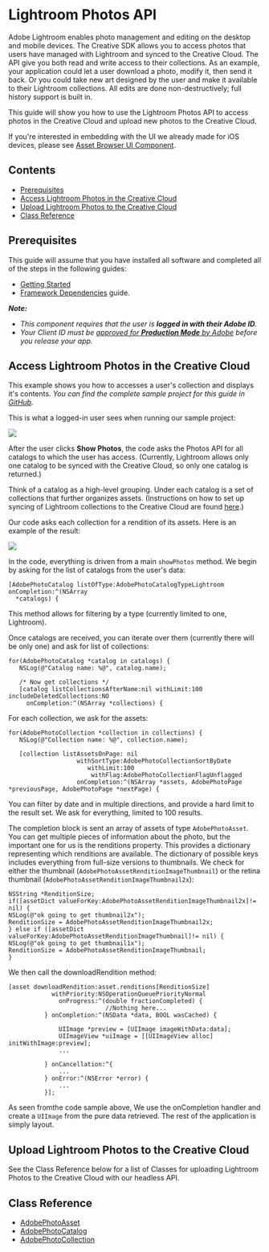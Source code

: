 # Lightroom Photos API

Adobe Lightroom enables photo management and editing on the desktop and mobile devices. The Creative SDK allows you to access photos that users have managed with Lightroom and synced to the Creative Cloud.  The API give you both read and write access to their collections. As an example, your application could let a user download a photo, modify it, then send it back. Or you could take new art designed by the user and make it available to their Lightroom collections. All edits are done non-destructively; full history support is built in.

This guide will show you how to use the Lightroom Photos API to access photos in the Creative Cloud and upload new photos to the Creative Cloud.

If you're interested in embedding with the UI we already made for iOS devices, please see [Asset Browser UI Component](/articles/assetbrowser/index.html).

## Contents

- [Prerequisites](#prerequisites)
- [Access Lightroom Photos in the Creative Cloud](#access)
- [Upload Lightroom Photos to the Creative Cloud](#upload)
- [Class Reference](#reference)

<a name="prerequisites"></a>

## Prerequisites

This guide will assume that you have installed all software and completed all of the steps in the following guides:

*   [Getting Started](https://creativesdk.adobe.com/docs/ios/#/articles/gettingstarted/index.html)
*   [Framework Dependencies](https://creativesdk.adobe.com/docs/ios/#/articles/dependencies/index.html) guide.

_**Note:**_

*   _This component requires that the user is **logged in with their Adobe ID**._
*   _Your Client ID must be [approved for **Production Mode** by Adobe](https://creativesdk.zendesk.com/hc/en-us/articles/204601215-How-to-complete-the-Production-Client-ID-Request) before you release your app._

<a name="access"></a>
## Access Lightroom Photos in the Creative Cloud

This example shows you how to accesses a user's collection and displays it's contents.
*You can find the complete sample project for this guide in <a href="https://github.com/CreativeSDK/ios-getting-started-samples" target="_blank">GitHub</a>.*

This is what a logged-in user sees when running our sample project:

![](https://aviarystatic.s3.amazonaws.com/creativesdk/ios/photos/photos1.jpg)

After the user clicks **Show Photos**, the code asks the Photos API for all catalogs to which the user has access. (Currently, Lightroom allows only one catalog to be synced with the Creative Cloud, so only one catalog is returned.)

Think of a catalog as a high-level grouping. Under each catalog is a set of collections that further organizes assets. (Instructions on how to set up syncing of Lightroom collections to the Creative Cloud are found [here](https://helpx.adobe.com/lightroom/help/lightroom-mobile-desktop-features.html).)

Our code asks each collection for a rendition of its assets. Here is an example of the result:

![](https://aviarystatic.s3.amazonaws.com/creativesdk/ios/photos/photos2.jpg)

In the code, everything is driven from a main `showPhotos` method. We begin by asking for the list of catalogs from the user's data:

    [AdobePhotoCatalog listOfType:AdobePhotoCatalogTypeLightroom onCompletion:^(NSArray
      *catalogs) {

This method allows for filtering by a type (currently limited to one, Lightroom).

Once catalogs are received, you can iterate over them (currently there will be only one) and ask for list of collections:

    for(AdobePhotoCatalog *catalog in catalogs) {
       NSLog(@"Catalog name: %@", catalog.name);

       /* Now get collections */
       [catalog listCollectionsAfterName:nil withLimit:100 includeDeletedCollections:NO
         onCompletion:^(NSArray *collections) {

For each collection, we ask for the assets:

    for(AdobePhotoCollection *collection in collections) {
       NSLog(@"Collection name: %@", collection.name);

       [collection listAssetsOnPage: nil
                       withSortType:AdobePhotoCollectionSortByDate
                          withLimit:100
                           withFlag:AdobePhotoCollectionFlagUnflagged
                       onCompletion:^(NSArray *assets, AdobePhotoPage *previousPage, AdobePhotoPage *nextPage) {

You can filter by date and in multiple directions, and provide a hard limit to the result set. We ask for everything, limited to 100 results.

The completion block is sent an array of assets of type `AdobePhotoAsset`. You can get multiple pieces of information about the photo, but the important one for us is the renditions property. This provides a dictionary representing which renditions are available. The dictionary of possible keys includes everything from full-size versions to thumbnails. We check for either the thumbnail (`AdobePhotoAssetRenditionImageThumbnail`) or the retina thumbnail (`AdobePhotoAssetRenditionImageThumbnail2x`):

    NSString *RenditionSize;
    if([assetDict valueForKey:AdobePhotoAssetRenditionImageThumbnail2x]!= nil) {
    NSLog(@"ok going to get thumbnail2x");
    RenditionSize = AdobePhotoAssetRenditionImageThumbnail2x;
    } else if ([assetDict valueForKey:AdobePhotoAssetRenditionImageThumbnail]!= nil) {
    NSLog(@"ok going to get thumbnail1x");
    RenditionSize = AdobePhotoAssetRenditionImageThumbnail;
    }

We then call the downloadRendition method:

    [asset downloadRendition:asset.renditions[RenditionSize]
                withPriority:NSOperationQueuePriorityNormal
                  onProgress:^(double fractionCompleted) {
                               //Nothing here...
              } onCompletion:^(NSData *data, BOOL wasCached) {

                  UIImage *preview = [UIImage imageWithData:data];
                  UIImageView *uiImage = [[UIImageView alloc] initWithImage:preview];
                  ...

              } onCancellation:^{
                  ...
              } onError:^(NSError *error) {
                  ...
              }];


As seen fromthe code sample above, We use the onCompletion handler and create a `UIImage` from the pure data retrieved.  The rest of the application is simply layout.

<a name="upload"></a>
## Upload Lightroom Photos to the Creative Cloud

See the Class Reference below for a list of Classes for uploading Lightroom Photos to the Creative Cloud with our headless API.

<a name="reference"></a>
## Class Reference

+ [AdobePhotoAsset](/Classes/AdobePhotoAsset.html)
+ [AdobePhotoCatalog](/Classes/AdobePhotoCatalog.html)
+ [AdobePhotoCollection](/Classes/AdobePhotoCollection.html)
